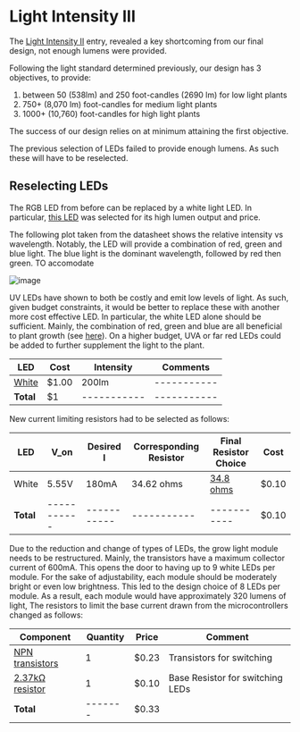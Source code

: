 # Light Intensity III

The [Light Intensity II](https://github.com/heonjang/LightControlSystem/blob/Christelle/October%208th%20-%20Light%20Intensity%20II.md) entry, revealed a key shortcoming from our final design, not enough lumens were provided.

Following the light standard determined previously, our design has 3 objectives, to provide:
1. between 50 (538lm) and 250 foot-candles (2690 lm) for low light plants
2. 750+ (8,070 lm) foot-candles for medium light plants
3. 1000+ (10,760) foot-candles for high light plants

The success of our design relies on at minimum attaining the first objective.

The previous selection of LEDs failed to provide enough lumens. As such these will have to be reselected.

## Reselecting LEDs
The RGB LED from before can be replaced by a white light LED. In particular, [this LED](https://www.digikey.com/en/products/detail/ams-osram-usa-inc/GW-P9LR35-PM-M2M3-XX57-1-180-R18/9641611) was selected for its high lumen output and price.

The following plot taken from the datasheet shows the relative intensity vs wavelength. Notably, the LED will provide a combination of red, green and blue light. The blue light is the dominant wavelength, followed by red then green. TO accomodate 

![image](https://user-images.githubusercontent.com/55333859/194781914-64680adb-7ed1-4217-987a-64310fec482a.png)

UV LEDs have shown to both be costly and emit low levels of light. As such, given budget constraints, it would be better to replace these with another more cost effective LED. In particular, the white LED alone should be sufficient. Mainly, the combination of red, green and blue are all beneficial to plant growth (see [here](https://lightsciencetech.com/visible-wavelength-range-plant-growth/#:~:text=610-700%20nm%20is%20considered,plant%20growth%20and%20optimised%20yield)). On a higher budget, UVA or far red LEDs could be added to further supplement the light to the plant.

| LED      | Cost | Intensity | Comments |
| ----------- | ----------- |  ----------- |  ----------- |
| [White](https://www.digikey.com/en/products/detail/ams-osram-usa-inc/GW-P9LR35-PM-M2M3-XX57-1-180-R18/9641611) | $1.00 | 200lm |  ----------- |
| **Total**  | $1        |  ----------- |  ----------- |

New current limiting resistors had to be selected as follows:

| LED      | V_on | Desired I | Corresponding Resistor |Final Resistor Choice |Cost |
| ----------- | ----------- |  ----------- |  ----------- |----------- | ----------- |
| White | 5.55V |  180mA |  34.62 ohms | [34.8 ohms](https://www.digikey.com/en/products/detail/yageo/RC1206FR-0734R8L/728828) |$0.10|
| **Total** | ----------- |  ----------- |  ----------- |----------- | $0.10 |


Due to the reduction and change of types of LEDs, the grow light module needs to be restructured. Mainly, the transistors have a maximum collector current of 600mA. This opens the door to having up to 9 white LEDs per module. For the sake of adjustability, each module should be moderately bright or even low brightness. This led to the design choice of 8 LEDs per module. As a result, each module would have approximately 320 lumens of light, 
The resistors to limit the base current drawn from the microcontrollers changed as follows:

| Component      |Quantity |Price|Comment|
| ----------- | ----------- |  ----------- |   ----------- |  
| [NPN transistors](https://www.digikey.com/en/products/detail/onsemi/MMBT2222AM3T5G/2050501) |1 |    $0.23| Transistors for switching |
| [2.37kΩ resistor](https://www.digikey.com/en/products/detail/stackpole-electronics-inc/RMCF1206FG2K37/1758792) | 1 |   $0.10 |  Base Resistor for switching LEDs  |  
|**Total**|-------|$0.33||
